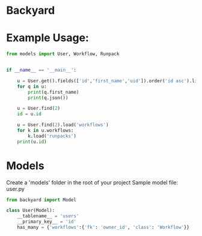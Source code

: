 # Backyard

# Example Usage:
~~~python
from models import User, Workflow, Runpack


if __name__ == '__main__':

    u = User.get().fields(['id','first_name','uid']).order('id asc').limit(10)
    for q in u:
        print(q.first_name)
        print(q.json())

    u = User.find(2)
    id = u.id

    u = User.find(2).load('workflows')
    for k in u.workflows:
        k.load('runpacks')
    print(u.id)
~~~

# Models
Create a 'models' folder in the root of your project
Sample model file: user.py
~~~python
from backyard import Model

class User(Model):
    __tablename__ = 'users'
    __primary_key__ = 'id'
    has_many = {'workflows':{'fk': 'owner_id', 'class': 'Workflow'}}
~~~
